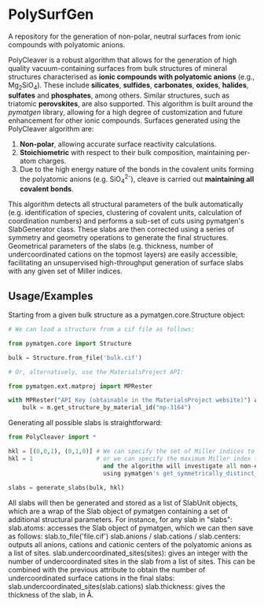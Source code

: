 # PolySurfGen

A repository for the generation of non-polar, neutral surfaces from ionic compounds with polyatomic anions.

PolyCleaver is a robust algorithm that allows for the generation of high quality vacuum-containing surfaces from bulk structures of mineral structures characterised as **ionic compounds with polyatomic anions** (e.g., Mg<sub>2</sub>SiO<sub>4</sub>). These include **silicates**, **sulfides**, **carbonates**, **oxides**, **halides**, **sulfates** and **phosphates**, among others. Similar structures, such as triatomic **perovskites**, are also supported. This algorithm is built around the *pymatgen* library, allowing for a high degree of customization and future enhancement for other ionic compounds. Surfaces generated using the PolyCleaver algorithm are:

1. **Non-polar**, allowing accurate surface reactivity calculations.
2. **Stoichiometric** with respect to their bulk composition, maintaining per-atom charges.
3. Due to the high energy nature of the bonds in the covalent units forming the polyatomic anions (e.g. SiO<sub>4</sub><sup>2-</sup>), cleave is carried out **maintaining all covalent bonds**. 

This algorithm detects all structural parameters of the bulk automatically (e.g. identification of species, clustering of covalent units, calculation of coordination numbers) and performs a sub-set of cuts using pymatgen's SlabGenerator class. These slabs are then corrected using a series of symmetry and geometry operations to generate the final structures. Geometrical parameters of the slabs (e.g. thickness, number of undercoordinated cations on the topmost layers) are easily accessible, facilitating an unsupervised high-throughput generation of surface slabs with any given set of Miller indices.


## Usage/Examples

Starting from a given bulk structure as a pymatgen.core.Structure object:

```python
# We can load a structure from a cif file as follows:

from pymatgen.core import Structure

bulk = Structure.from_file('bulk.cif')

# Or, alternatively, use the MaterialsProject API:

from pymatgen.ext.matproj import MPRester

with MPRester("API_Key (obtainable in the MaterialsProject website)") as m:
    bulk = m.get_structure_by_material_id("mp-3164")
```

Generating all possible slabs is straightforward:

```python
from PolyCleaver import *

hkl = [(0,0,1), (0,1,0)] # We can specify the set of Miller indices to generate the surfaces,
hkl = 1                  # or we can specify the maximum Miller index that we want to analyse, 
                           and the algorithm will investigate all non-equivalent Miller indices
                           using pymatgen's get_symmetrically_distinct_miller_indices function.
                           
slabs = generate_slabs(bulk, hkl)
```

All slabs will then be generated and stored as a list of SlabUnit objects, which are a wrap of the Slab object of pymatgen containing a set of additional structural parameters. For instance, for any slab in "slabs":
slab.atoms: accesses the Slab object of pymatgen, which we can then save as follows:
            slab.to_file('file.cif')
slab.anions / slab.cations / slab.centers: outputs all anions, cations and cationic centers of the polyatomic anions as a list of sites.
slab.undercoordinated_sites(sites): gives an integer with the number of undercoordinated sites in the slab from a list of sites. This can be combined   with the previous attribute to obtain the number of undercoordinated surface cations in the final slabs:
            slab.undercoordinated_sites(slab.cations)
slab.thickness: gives the thickness of the slab, in Å.
